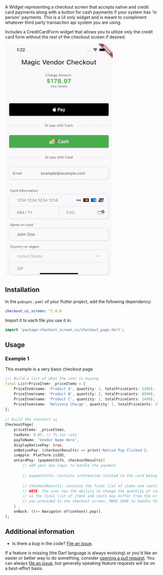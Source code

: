 
A Widget representing a checkout screen that accepts native and credit card payments along with a button for cash payments if your system has 'in person' payments. This is a UI only widget and is meant to compliment whatever third party transaction api system you are using.

Includes a CreditCardForm widget that allows you to utilize only the credit card form without the rest of the checkout screen if desired.


![A gif demonstrating the radio group in action.](./demo/checkout_screen_ui_demo.gif)

## Installation

In the `pubspec.yaml` of your flutter project, add the following dependency:
 ``` yaml dependencies:
 checkout_ui_screen: ^1.0.0
```
Import it to each file you use it in:
 ``` dart
 import 'package:checkout_screen_ui/checkout_page.dart';
 ```

## Usage

### Example 1

This example is a very basic checkout page.

```dart
/// Build a list of what the user is buying
final List<PriceItem> _priceItems = [
    PriceItem(name: 'Product A', quantity: 1, totalPriceCents: 5200),
    PriceItem(name: 'Product B', quantity: 2, totalPriceCents: 8599),
    PriceItem(name: 'Product C', quantity: 1, totalPriceCents: 2499),
    PriceItem(name: 'Delivery Charge', quantity: 1, totalPriceCents: 1599, canEditQuantity: false),
];

// build the checkout ui
CheckoutPage(
    priceItems: _priceItems,
    taxRate: 0.07, // 7% tax rate
    payToName: 'Vendor Name Here',
    displayNativePay: true,
    onNativePay: (checkoutResults) => print('Native Pay Clicked'),
    isApple: Platform.isIOS,
    onCardPay: (paymentInfo, checkoutResults){
        // add your own logic to handle the payment

        // paymentInfo: contains information related to the card being used

        // checkoutResults: contains the final list of items and costs the user expects to pay.
        // NOTE: the user has the ability to change the quantity of items in the checkout screen
        // so the final list of items and costs may differ from the original list of items and costs
        // you provided to the checkout screen. MAKE SURE to handle this in your payment logic.
    } ,
    onBack: ()=> Navigator.of(context).pop(),
);
```

## Additional information

- Is there a _bug_ in the code? [File an issue][issue].

If a feature is missing (the Dart language is always evolving) or you'd like an
easier or better way to do something, consider [opening a pull request][pull].
You can always [file an issue][issue], but generally speaking feature requests
will be on a best-effort basis.

[issue]: https://github.com/jonesw5/checkout_screen_ui/issues
[pull]: https://github.com/jonesw5/checkout_screen_ui/pulls
